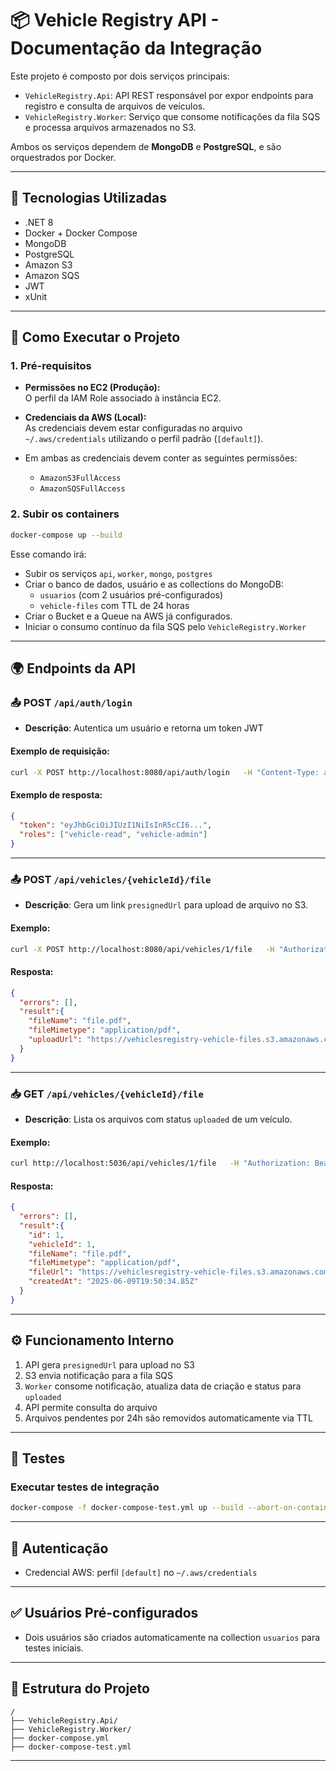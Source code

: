 
# 📦 Vehicle Registry API - Documentação da Integração

Este projeto é composto por dois serviços principais:

- `VehicleRegistry.Api`: API REST responsável por expor endpoints para registro e consulta de arquivos de veículos.
- `VehicleRegistry.Worker`: Serviço que consome notificações da fila SQS e processa arquivos armazenados no S3.

Ambos os serviços dependem de **MongoDB** e **PostgreSQL**, e são orquestrados por Docker.

---

## 🔧 Tecnologias Utilizadas

- .NET 8
- Docker + Docker Compose
- MongoDB
- PostgreSQL
- Amazon S3
- Amazon SQS
- JWT
- xUnit

---

## 🚀 Como Executar o Projeto

### 1. Pré-requisitos

- **Permissões no EC2 (Produção):**  
  O perfil da IAM Role associado à instância EC2.

- **Credenciais da AWS (Local):**  
  As credenciais devem estar configuradas no arquivo `~/.aws/credentials` utilizando o perfil padrão (`[default]`).
  
- Em ambas as credenciais devem conter as seguintes permissões:
  - `AmazonS3FullAccess`
  - `AmazonSQSFullAccess`

### 2. Subir os containers

```bash
docker-compose up --build
```

Esse comando irá:

- Subir os serviços `api`, `worker`, `mongo`, `postgres`
- Criar o banco de dados, usuário e as collections do MongoDB:
  - `usuarios` (com 2 usuários pré-configurados)
  - `vehicle-files` com TTL de 24 horas
- Criar o Bucket e a Queue na AWS já configurados.
- Iniciar o consumo contínuo da fila SQS pelo `VehicleRegistry.Worker`

---

## 🌍 Endpoints da API

### 📤 POST `/api/auth/login`

- **Descrição**: Autentica um usuário e retorna um token JWT

#### Exemplo de requisição:

```bash
curl -X POST http://localhost:8080/api/auth/login   -H "Content-Type: application/json"   -d '{"username": "admin@acme.com", "password": "admin123"}'
```

#### Exemplo de resposta:

```json
{
  "token": "eyJhbGciOiJIUzI1NiIsInR5cCI6...",
  "roles": ["vehicle-read", "vehicle-admin"]
}
```

---

### 📤 POST `/api/vehicles/{vehicleId}/file`

- **Descrição**: Gera um link `presignedUrl` para upload de arquivo no S3.

#### Exemplo:

```bash
curl -X POST http://localhost:8080/api/vehicles/1/file   -H "Authorization: Bearer {token}" -d '{"fileName": "file.pdf", "fileMimetype": "application/pdf"}'
```

#### Resposta:

```json
{
  "errors": [],
  "result":{
    "fileName": "file.pdf",
    "fileMimetype": "application/pdf",
    "uploadUrl": "https://vehiclesregistry-vehicle-files.s3.amazonaws.com/1/file.pdf?..."
  }
}
```

---

### 📥 GET `/api/vehicles/{vehicleId}/file`

- **Descrição**: Lista os arquivos com status `uploaded` de um veículo.

#### Exemplo:

```bash
curl http://localhost:5036/api/vehicles/1/file   -H "Authorization: Bearer {token}"
```

#### Resposta:

```json
{
  "errors": [],
  "result":{
    "id": 1,
    "vehicleId": 1,
    "fileName": "file.pdf",
    "fileMimetype": "application/pdf",
    "fileUrl": "https://vehiclesregistry-vehicle-files.s3.amazonaws.com/1/file.pdf?...",
    "createdAt": "2025-06-09T19:50:34.85Z"
  }
}
```

---

## ⚙️ Funcionamento Interno

1. API gera `presignedUrl` para upload no S3
2. S3 envia notificação para a fila SQS
3. `Worker` consome notificação, atualiza data de criação e status para `uploaded`
4. API permite consulta do arquivo
5. Arquivos pendentes por 24h são removidos automaticamente via TTL

---

## 🧪 Testes

### Executar testes de integração

```bash
docker-compose -f docker-compose-test.yml up --build --abort-on-container-exit
```

---

## 🔐 Autenticação

- Credencial AWS: perfil `[default]` no `~/.aws/credentials`

---

## ✅ Usuários Pré-configurados

- Dois usuários são criados automaticamente na collection `usuarios` para testes iniciais.

---

## 📂 Estrutura do Projeto

```
/
├── VehicleRegistry.Api/
├── VehicleRegistry.Worker/
├── docker-compose.yml
├── docker-compose-test.yml
```

---
